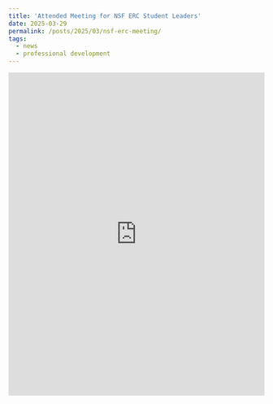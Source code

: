 ```yaml
---
title: 'Attended Meeting for NSF ERC Student Leaders'
date: 2025-03-29
permalink: /posts/2025/03/nsf-erc-meeting/
tags:
  - news
  - professional development
---
```


<iframe src="https://www.linkedin.com/embed/feed/update/urn:li:share:7312851233101201408" height=636 width="100%" frameborder="0" allowfullscreen="" title="Embedded post"></iframe>